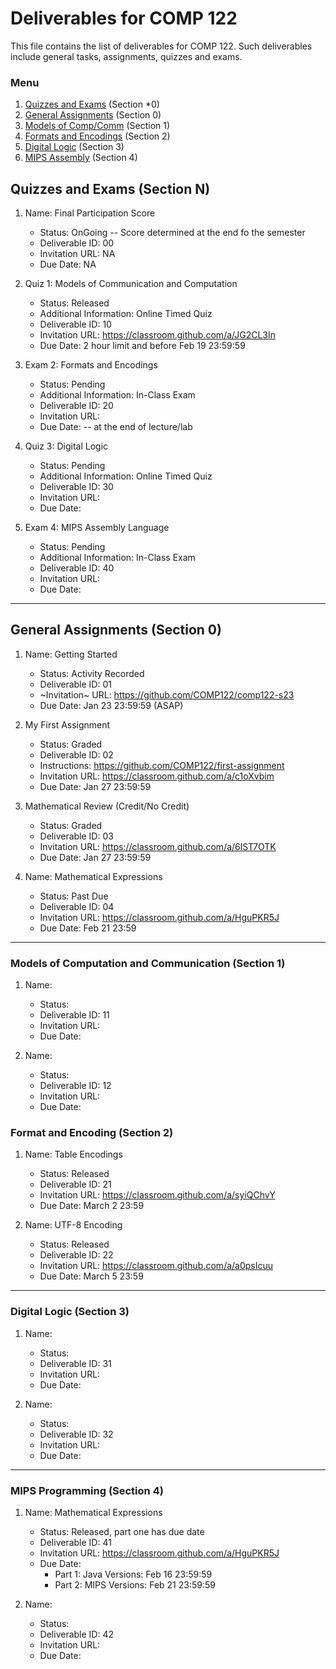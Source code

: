 # Deliverables for COMP 122

This file contains the list of deliverables for COMP 122. Such deliverables include general tasks, assignments, quizzes and exams.

### Menu
1. [Quizzes and Exams](#quizzes) (Section *0)
1. [General Assignments](#general) (Section 0)
1. [Models of Comp/Comm](#models) (Section 1)
1. [Formats and Encodings](#formats) (Section 2)
1. [Digital Logic](#digital) (Section 3)
1. [MIPS Assembly](#mips) (Section 4)

<h2 id="quizzes">Quizzes and Exams (Section N)</h2>

1. Name: Final Participation Score
   - Status: OnGoing -- Score determined at the end fo the semester
   - Deliverable ID: 00
   - Invitation URL: NA
   - Due Date: NA


1. Quiz 1: Models of Communication and Computation
   - Status: Released
   - Additional Information: Online Timed Quiz
   - Deliverable ID: 10
   - Invitation URL: https://classroom.github.com/a/JG2CL3In
   - Due Date: 2 hour limit and before Feb 19 23:59:59
 

1. Exam 2: Formats and Encodings
   - Status: Pending
   - Additional Information:  In-Class Exam
   - Deliverable ID: 20
   - Invitation URL:
   - Due Date:   -- at the end of lecture/lab

1. Quiz 3: Digital Logic
   - Status: Pending
   - Additional Information: Online Timed Quiz
   - Deliverable ID: 30
   - Invitation URL: 
   - Due Date: 

1. Exam 4: MIPS Assembly Language
   - Status: Pending
   - Additional Information: In-Class Exam
   - Deliverable ID: 40
   - Invitation URL: 
   - Due Date: 


---
<h2 id="general">General Assignments (Section 0)</h2>


1. Name: Getting Started
   - Status: Activity Recorded
   - Deliverable ID: 01
   - ~Invitation~ URL: https://github.com/COMP122/comp122-s23
   - Due Date: Jan 23 23:59:59 (ASAP)

1. My First Assignment
   - Status: Graded
   - Deliverable ID: 02
   - Instructions: https://github.com/COMP122/first-assignment
   - Invitation URL: https://classroom.github.com/a/c1oXvbim
   - Due Date: Jan 27 23:59:59

1. Mathematical Review (Credit/No Credit)
   - Status: Graded
   - Deliverable ID: 03
   - Invitation URL: https://classroom.github.com/a/6lST7OTK
   - Due Date: Jan 27 23:59:59

1. Name: Mathematical Expressions
   - Status: Past Due
   - Deliverable ID: 04
   - Invitation URL: https://classroom.github.com/a/HguPKR5J
   - Due Date: Feb 21 23:59



---

<h3 id="models">Models of Computation and Communication (Section 1)</h3>

1. Name: 
   - Status: 
   - Deliverable ID: 11
   - Invitation URL: 
   - Due Date: 

1. Name: 
   - Status: 
   - Deliverable ID: 12
   - Invitation URL: 
   - Due Date: 


<h3 id="format">Format and Encoding (Section 2)</h3>

1. Name: Table Encodings
   - Status: Released
   - Deliverable ID: 21
   - Invitation URL: https://classroom.github.com/a/syiQChvY
   - Due Date: March 2 23:59

1. Name: UTF-8 Encoding
   - Status: Released
   - Deliverable ID: 22
   - Invitation URL: https://classroom.github.com/a/a0psIcuu
   - Due Date: March 5 23:59
  
---
<h3 id="digital">Digital Logic (Section 3)</h3>

1. Name: 
   - Status: 
   - Deliverable ID: 31
   - Invitation URL: 
   - Due Date: 

1. Name: 
   - Status: 
   - Deliverable ID: 32
   - Invitation URL: 
   - Due Date: 


---
<h3 id="mips">MIPS Programming (Section 4)</h3>

1. Name: Mathematical Expressions
   - Status: Released, part one has due date
   - Deliverable ID: 41
   - Invitation URL: https://classroom.github.com/a/HguPKR5J
   - Due Date: 
     - Part 1:  Java Versions: Feb 16 23:59:59
     - Part 2:  MIPS Versions: Feb 21 23:59:59

1. Name: 
   - Status: 
   - Deliverable ID: 42
   - Invitation URL: 
   - Due Date: 


